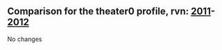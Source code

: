 ## Comparison for the theater0 profile, rvn: [2011](https://github.com/PRO100KatYT/FortniteProfileRevisions/tree/main/profiles/theater0/2011%20theater0.json)-[2012](https://github.com/PRO100KatYT/FortniteProfileRevisions/tree/main/profiles/theater0/2012%20theater0.json)

No changes
